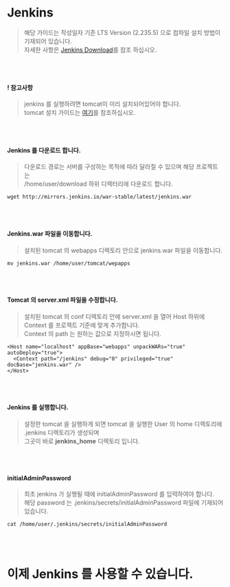 # Jenkins
> 해당 가이드는 작성일자 기준 LTS Version (2.235.5) 으로 컴파일 설치 방법이 기재되어 있습니다.   
자세한 사항은 [Jenkins Download](https://www.jenkins.io/download/)를 참조 하십시오.

<br/>
<br/>

#### ! 참고사항
> jenkins 를 실행하려면 tomcat이 미리 설치되어있어야 합니다.  
tomcat 설치 가이드는 [여기](https://github.com/ionio-dev/CentOS-Docs/blob/master/CentOS-Linux-release-7.7.1908-(Core)-DVD/guide/apache_tomcat_installation.md)를 참조하십시오.

<br/>
<br/>

#### Jenkins 를 다운로드 합니다.
> 다운로드 경로는 서버를 구성하는 목적에 따라 달라질 수 있으며 해당 프로젝트는   
/home/user/download 하위 디렉터리에 다운로드 합니다.
```
wget http://mirrors.jenkins.io/war-stable/latest/jenkins.war
```

<br/>
<br/>

#### Jenkins.war 파일을 이동합니다.
> 설치된 tomcat 의 webapps 디렉토리 안으로 jenkins.war 파일을 이동합니다.
```
mv jenkins.war /home/user/tomcat/wepapps
```

<br/>
<br/>

#### Tomcat 의 server.xml 파일을 수정합니다.
> 설치된 tomcat 의 conf 디렉토리 안에 server.xml 을 열어 Host 하위에 Context 를 프로젝트 기준에 맞게 추가합니다.   
Context 의 path 는 원하는 값으로 지정하시면 됩니다.
```
<Host name="localhost" appBase="webapps" unpackWARs="true" autoDeploy="true">
  <Context path="/jenkins" debug="0" privileged="true" docBase="jenkins.war" />
</Host>
```

<br/>
<br/>

#### Jenkins 를 실행합니다.
> 설정한 tomcat 을 실행하게 되면 tomcat 을 실행한 User 의 home 디렉토리에 .jenkins 디렉토리가 생성되며   
그곳이 바로 <b>jenkins_home</b> 디렉토리 입니다.   

<br/>
<br/>

#### initialAdminPassword
> 최초 jenkins 가 실행될 때에 initialAdminPassword 를 입력하여야 합니다.   
해당 password 는 .jenkins/secrets/initialAdminPassword 파일에 기재되어 있습니다.
```
cat /home/user/.jenkins/secrets/initialAdminPassword
```

<br/>
<br/>

# 이제 Jenkins 를 사용할 수 있습니다. 
<br/>
